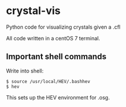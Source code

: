 # crystal-vis

Python code for visualizing crystals given a .cfl

All code written in a centOS 7 terminal.

## Important shell commands
Write into shell:
```shell
$ source /usr/local/HEV/.bashhev
$ hev
```
This sets up the HEV environment for .osg.
